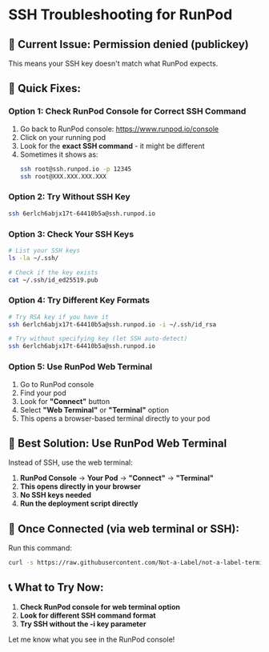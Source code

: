 # SSH Troubleshooting for RunPod

## 🚨 **Current Issue: Permission denied (publickey)**

This means your SSH key doesn't match what RunPod expects.

## 🔧 **Quick Fixes:**

### **Option 1: Check RunPod Console for Correct SSH Command**

1. Go back to RunPod console: https://www.runpod.io/console
2. Click on your running pod
3. Look for the **exact SSH command** - it might be different
4. Sometimes it shows as:
   ```bash
   ssh root@ssh.runpod.io -p 12345
   ssh root@XXX.XXX.XXX.XXX
   ```

### **Option 2: Try Without SSH Key**
```bash
ssh 6erlch6abjx17t-64410b5a@ssh.runpod.io
```

### **Option 3: Check Your SSH Keys**
```bash
# List your SSH keys
ls -la ~/.ssh/

# Check if the key exists
cat ~/.ssh/id_ed25519.pub
```

### **Option 4: Try Different Key Formats**
```bash
# Try RSA key if you have it
ssh 6erlch6abjx17t-64410b5a@ssh.runpod.io -i ~/.ssh/id_rsa

# Try without specifying key (let SSH auto-detect)
ssh 6erlch6abjx17t-64410b5a@ssh.runpod.io
```

### **Option 5: Use RunPod Web Terminal**

1. Go to RunPod console
2. Find your pod
3. Look for **"Connect"** button
4. Select **"Web Terminal"** or **"Terminal"** option
5. This opens a browser-based terminal directly to your pod

## 🎯 **Best Solution: Use RunPod Web Terminal**

Instead of SSH, use the web terminal:

1. **RunPod Console** → **Your Pod** → **"Connect"** → **"Terminal"**
2. **This opens directly in your browser**
3. **No SSH keys needed**
4. **Run the deployment script directly**

## 🚀 **Once Connected (via web terminal or SSH):**

Run this command:
```bash
curl -s https://raw.githubusercontent.com/Not-a-Label/not-a-label-terminal/main/DEPLOY_NOW.sh | bash
```

## 📞 **What to Try Now:**

1. **Check RunPod console for web terminal option**
2. **Look for different SSH command format**
3. **Try SSH without the -i key parameter**

Let me know what you see in the RunPod console!